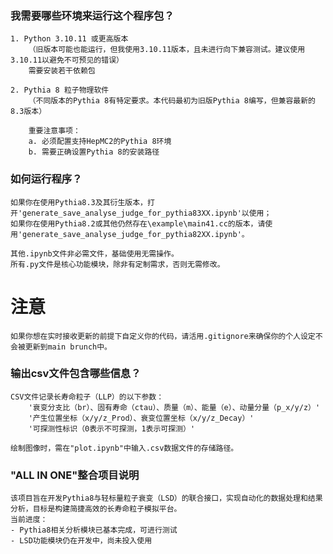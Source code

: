### 我需要哪些环境来运行这个程序包？
    1. Python 3.10.11 或更高版本
        （旧版本可能也能运行，但我使用3.10.11版本，且未进行向下兼容测试。建议使用3.10.11以避免不可预见的错误）
        需要安装若干依赖包

    2. Pythia 8 粒子物理软件
        （不同版本的Pythia 8有特定要求。本代码最初为旧版Pythia 8编写，但兼容最新的8.3版本）
        
        重要注意事项：
        a. 必须配置支持HepMC2的Pythia 8环境
        b. 需要正确设置Pythia 8的安装路径


### 如何运行程序？
    如果你在使用Pythia8.3及其衍生版本，打开'generate_save_analyse_judge_for_pythia83XX.ipynb'以使用；
    如果你在使用Pythia8.2或其他仍然存在\example\main41.cc的版本，请使用'generate_save_analyse_judge_for_pythia82XX.ipynb'。
    
    其他.ipynb文件非必需文件，基础使用无需操作。
    所有.py文件是核心功能模块，除非有定制需求，否则无需修改。

# 注意

    如果你想在实时接收更新的前提下自定义你的代码，请活用.gitignore来确保你的个人设定不会被更新到main brunch中。

### 输出csv文件包含哪些信息？
    CSV文件记录长寿命粒子（LLP）的以下参数：
        '衰变分支比（br）、固有寿命（ctau）、质量（m）、能量（e）、动量分量（p_x/y/z）'
        '产生位置坐标（x/y/z_Prod）、衰变位置坐标（x/y/z_Decay）'
        '可探测性标识（0表示不可探测，1表示可探测）'
    
    绘制图像时，需在"plot.ipynb"中输入.csv数据文件的存储路径。


### "ALL IN ONE"整合项目说明

    该项目旨在开发Pythia8与轻标量粒子衰变（LSD）的联合接口，实现自动化的数据处理和结果分析，目标是构建简捷高效的长寿命粒子模拟平台。
    当前进度：
    - Pythia8相关分析模块已基本完成，可进行测试
    - LSD功能模块仍在开发中，尚未投入使用
    